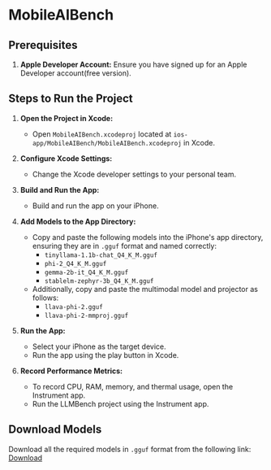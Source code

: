 # MobileAIBench

## Prerequisites

1. **Apple Developer Account:** Ensure you have signed up for an Apple Developer account(free version).

## Steps to Run the Project

1. **Open the Project in Xcode:**
   - Open `MobileAIBench.xcodeproj` located at `ios-app/MobileAIBench/MobileAIBench.xcodeproj` in Xcode.

2. **Configure Xcode Settings:**
   - Change the Xcode developer settings to your personal team.

3. **Build and Run the App:**
   - Build and run the app on your iPhone.

4. **Add Models to the App Directory:**
   - Copy and paste the following models into the iPhone's app directory, ensuring they are in `.gguf` format and named correctly:
     - `tinyllama-1.1b-chat_Q4_K_M.gguf`
     - `phi-2_Q4_K_M.gguf`
     - `gemma-2b-it_Q4_K_M.gguf`
     - `stablelm-zephyr-3b_Q4_K_M.gguf`
   - Additionally, copy and paste the multimodal model and projector as follows:
     - `llava-phi-2.gguf`
     - `llava-phi-2-mmproj.gguf`

5. **Run the App:**
   - Select your iPhone as the target device.
   - Run the app using the play button in Xcode.

6. **Record Performance Metrics:**
   - To record CPU, RAM, memory, and thermal usage, open the Instrument app.
   - Run the LLMBench project using the Instrument app.

## Download Models

Download all the required models in `.gguf` format from the following link: [Download](https://huggingface.co/tulika214/Quantized_4_bit_models/tree/main)
